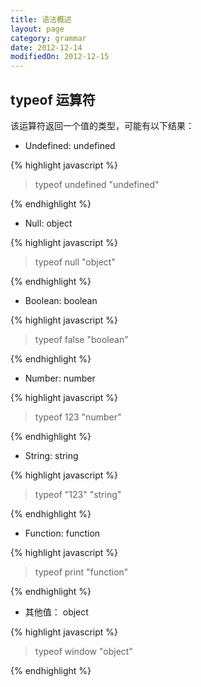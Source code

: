 ```yaml
---
title: 语法概述
layout: page
category: grammar
date: 2012-12-14
modifiedOn: 2012-12-15
---
```


## typeof 运算符

该运算符返回一个值的类型，可能有以下结果：

- Undefined: undefined

{% highlight javascript %}

> typeof undefined
  "undefined"

{% endhighlight %}

- Null: object

{% highlight javascript %}

> typeof null
  "object"

{% endhighlight %}

- Boolean: boolean

{% highlight javascript %}

> typeof false
  "boolean"

{% endhighlight %}

- Number: number

{% highlight javascript %}

> typeof 123
  "number"

{% endhighlight %}

- String: string

{% highlight javascript %}

> typeof "123"
  "string"

{% endhighlight %}

- Function: function

{% highlight javascript %}

> typeof print
  "function"

{% endhighlight %}

- 其他值： object

{% highlight javascript %}

> typeof window
  "object"

{% endhighlight %}

